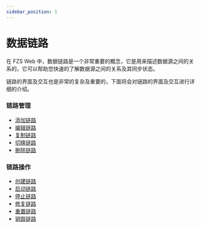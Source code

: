 ```yaml
---
sidebar_position: 1
---
```


# 数据链路

在 FZS Web 中，数据链路是一个非常重要的概念，它是用来描述数据源之间的关系的，它可以帮助您快速的了解数据源之间的关系及其同步状态。

链路的界面及交互也是非常的复杂及重要的，下面将会对链路的界面及交互进行详细的介绍。

### 链路管理

- [添加链路](add.md)
- [编辑链路](edit.md)
- [复制链路](copy.md)
- [切换链路](switch.md)
- [删除链路](delete.md)

### 链路操作

- [创建链路](create.md)
- [启动链路](start.md)
- [停止链路](stop.md)
- [修复链路](fix.md)
- [重置链路](reset.md)
- [销毁链路](cancel.md)